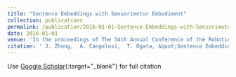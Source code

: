 ```yaml
---
title: "Sentence Embeddings with Sensorimotor Embodiment"
collection: publications
permalink: /publication/2016-01-01-Sentence-Embeddings-with-Sensorimotor-Embodiment
date: 2016-01-01
venue: 'In the proceedings of The 34th Annual Conference of the Robotics Society of Japan'
citation: ' J. Zhong,  A. Cangelosi,  T. Ogata, &quot;Sentence Embeddings with Sensorimotor Embodiment.&quot; In the proceedings of The 34th Annual Conference of the Robotics Society of Japan, 2016.'
---
```

Use [Google Scholar](https://scholar.google.com/scholar?q=Sentence+Embeddings+with+Sensorimotor+Embodiment){:target="_blank"} for full citation